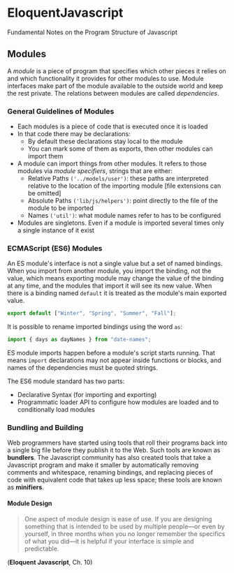 # EloquentJavascript
Fundamental Notes on the Program Structure of Javascript

## Modules 
A _module_ is a piece of program that specifies which other pieces it relies on and which functionality it provides for other modules to use. Module interfaces make part of the module available to the outside world and keep the rest private. The relations between modules are called _dependencies_. 

### General Guidelines of Modules 
* Each modules is a piece of code that is executed once it is loaded 
* In that code there may be declarations: 
    * By default these declarations stay local to the module
    * You can mark some of them as exports, then other modules can import them 
* A module can import things from other modules. It refers to those modules via *module specifiers*, strings that are either: 
    * Relative Paths `('../models/user')`: these paths are interpreted relative to the location of the importing module [file extensions can be omitted]
    * Absolute Paths `('lib/js/helpers')`: point directly to the file of the module to be imported
    * Names `('util')`: what module names refer to has to be configured 
* Modules are singletons. Even if a module is imported several times only a single instance of it exist 

### ECMAScript (ES6) Modules 
An ES module's interface is not a single value but a set of named bindings. When you import from another module, you import the binding, not the value, which means exporting module may change the value of the binding at any time, and the modules that import it will see its new value. When there is a binding named `default` it is treated as the module's main exported value. 

```javascript 
export default ["Winter", "Spring", "Summer", "Fall"];
```

It is possible to rename imported bindings using the word `as`: 

```javascript 
import { days as dayNames } from "date-names"; 
```

ES module imports happen before a module's script starts running. That means `import` declarations may not appear inside functions or blocks, and names of the dependencies must be quoted strings. 

The ES6 module standard has two parts: 
* Declarative Syntax (for importing and exporting)
* Programmatic loader API to configure how modules are loaded and to conditionally load modules 

### Bundling and Building 
Web programmers have started using tools that roll their programs back into a single big file before they publish it to the Web. Such tools are known as **bundlers**. The Javascript community has also created tools that take a Javascript program and make it smaller by automatically removing comments and whitespace, renaming bindings, and replacing pieces of code with equivalent code that takes up less space; these tools are known as **minifiers**. 

#### Module Design 
> One aspect of module design is ease of use. If you are designing something that is intended to be used by multiple people—or even by yourself, in three months when you no longer remember the specifics of what you did—it is helpful if your interface is simple and predictable.

(__Eloquent Javascript__, Ch. 10)

